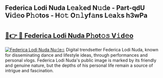## Federica Lodi Nuda L𝚎a𝚔ed N𝚞𝚍e - Part-qdU Vi𝚍𝚎o P𝚑𝚘tos - H𝚘𝚝 O𝚗𝚕yf𝚊ns L𝚎a𝚔s h3wPa

# <h2><a href="http://kfcgbol.oniu.top/?m=Federica+Lodi+Nuda">🔗👉 🔴 Federica Lodi Nuda P𝚑ot𝚘𝚜 V𝚒d𝚎o</a></h2>

[![Federica Lodi Nuda Nu𝚍e𝚜](https://i.imgur.com/0qMVB7G.gif)](http://kfcgbol.oniu.top/?m=Federica+Lodi+Nuda)
Digital trendsetter Federica Lodi Nuda, known for disseminating dance and lifestyle ideas, through performances and personal vlogs. Federica Lodi Nuda's public image is marked by its friendly and genuine nature, but the depths of his personal life remain a source of intrigue and fascination.  
